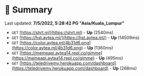 # 📖 Summary
Last updated: **7/5/2022, 5:28:42 PG "Asia/Kuala_Lumpur"**

- `GET` [https://shrt.ml](https://shrt.ml) - **Up** (2540ms)
- `GET` [https://hst.aytea.ml/](https://hst.aytea.ml/) - **Up** (14509ms)
- `GET` [https://color.aytea.ml/4b31d6.png](https://color.aytea.ml/4b31d6.png) - **Up** (1360ms)
- `GET` [https://memeapi.aytea14.repl.co/gimme](https://memeapi.aytea14.repl.co/gimme) - **Up** (495ms)
- `GET` [https://teledrivemy.herokuapp.com/dashboard](https://teledrivemy.herokuapp.com/dashboard) - **Up** (268ms)
